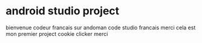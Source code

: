 # android studio project
bienvenue codeur francais sur andoman code studio francais merci
cela est mon premier project cookie  clicker merci


